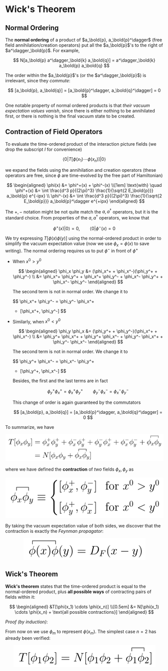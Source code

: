 # Wick's Theorem

## Normal Ordering

The **normal ordering** of a product of $a_\bold{p}, a_\bold{p}^\dagger$ (free field annihilation/creation operators) put all the $a_\bold{p}$'s to the right of $a^\dagger_\bold{p}$. For example,

$$
N[a_\bold{p} a^\dagger_\bold{k} a_\bold{q}]
= a^\dagger_\bold{k} a_\bold{p} a_\bold{q}
$$

The order within the $a_\bold{p}$'s (or the $a^\dagger_\bold{p}$) is irrelevant, since they *commute*:

$$
[a_\bold{p}, a_\bold{q}] 
= [a_\bold{p}^\dagger, a_\bold{q}^\dagger] = 0
$$

One notable property of normal ordered products is that *their vacuum expectation values vanish*, since there is either nothing to be annihilated first, or there is nothing is the final vacuum state to be created. 

## Contraction of Field Operators

To evaluate the time-ordered product of the interaction picture fields (we drop the subscript $I$ for convenience)

$$
\langle 0 | T[\phi(x_1) \cdots \phi(x_n)] |0\rangle
$$

we expand the fields using the annihilation and creation operators (these operators are free, since $\phi$ are time-evolved by the free part of Hamiltonian)

$$
\begin{aligned}
    \phi(x) 
    &= \phi^+(x) + \phi^-(x)
    \\[1em]
    \text{with} \quad
    \phi^+(x) &= \int \frac{d^3 p}{(2\pi)^3} 
    \frac{1}{\sqrt{2 E_\bold{p}}}
    a_\bold{p} e^{-ipx} 
    \\
    \phi^-(x) &= \int \frac{d^3 p}{(2\pi)^3} 
    \frac{1}{\sqrt{2 E_\bold{p}}}
    a_\bold{p}^\dagger e^{+ipx} 
\end{aligned}
$$

The $+, -$ notation might be not quite match the $a, a^\dagger$ operators, but it is the standard choice. From properties of the $a, a^\dagger$ operators, we know that

$$
\phi^+(x) |0\rangle = 0, \qquad
\langle 0 | \phi^-(x) = 0
$$

We try expressing $T[\phi(x) \phi(y)]$ using the normal-ordered product in order to simplify the vacuum expectation value (now we use $\phi_x = \phi(x)$ to save writing). The normal ordering requires us to put $\phi^-$ in front of $\phi^+$

- When $x^0 > y^0$

    $$
    \begin{aligned}
        \phi_x \phi_y
        &= (\phi_x^+ + \phi_x^-)(\phi_y^+ + \phi_y^-)
        \\
        &= \phi_x^+ \phi_y^+ + \phi_x^+ \phi_y^-
        + \phi_x^- \phi_y^+ + \phi_x^- \phi_y^-
    \end{aligned}
    $$

    The second term is not in normal order. We change it to 

    $$
    \phi_x^+ \phi_y^- = \phi_y^- \phi_x^+
    + [\phi_x^+, \phi_y^-]
    $$

- Similarly, when $x^0 < y^0$
    
    $$
    \begin{aligned}
        \phi_y \phi_x
        &= (\phi_y^+ + \phi_y^-)(\phi_x^+ + \phi_x^-)
        \\
        &= \phi_y^+ \phi_x^+ + \phi_y^+ \phi_x^-
        + \phi_y^- \phi_x^+ + \phi_y^- \phi_x^-
    \end{aligned}
    $$

    The second term is not in normal order. We change it to 

    $$
    \phi_y^+ \phi_x^- = \phi_x^- \phi_y^+
    + [\phi_y^+, \phi_x^-]
    $$

    Besides, the first and the last terms are in fact

    $$
    \phi_y^+ \phi_x^+ = \phi_x^+ \phi_y^+ \qquad
    \phi_y^- \phi_x^- = \phi_x^- \phi_y^-
    $$

    This change of order is again guaranteed by the commutators

    $$
    [a_\bold{p}, a_\bold{q}] 
    = [a_\bold{p}^\dagger, a_\bold{q}^\dagger] = 0
    $$

To summarize, we have

<center> 
<img src="Figures/contr.svg" style="background-color:white">
</center>

where we have defined the **contraction** of *two* fields $\phi_x, \phi_y$ as

<center> 
<img src="Figures/contr_def.svg" style="background-color:white">
</center>

By taking the vacuum expectation value of both sides, we discover that the contraction is exactly the *Feynman propagator*:

<center> 
<img src="Figures/contr_feyn_prop.svg" style="background-color:white">
</center>

## Wick's Theorem

**Wick's theorem** states that the time-ordered product is equal to the normal-ordered product, plus **all possible ways** of contracting pairs of fields within it:

$$
\begin{aligned}
    &T[\phi(x_1) \cdots \phi(x_n)]
    \\[0.5em]
    &= N[\phi(x_1) \cdots \phi(x_n) + \text{all possible contractions}]
\end{aligned}
$$

*Proof (by induction)*:

From now on we use $\phi_m$ to represent $\phi(x_m)$. The simplest case $n = 2$ has already been verified:

<center> 
<img src="Figures/wick_2.svg" style="background-color:white">
</center>
